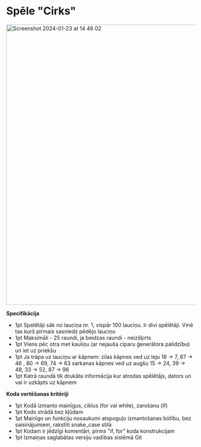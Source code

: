 # Spēle "Cirks"

<img width="749" alt="Screenshot 2024-01-23 at 14 46 02" src="https://github.com/19th/circus/assets/637672/9717d713-6b1c-4203-8831-482c8f3621f6">

**Specifikācija**
- 1pt Spelētāji sāk no lauciņa nr. 1, vispār 100 lauciņu. Ir divi spēlētāji. Vinē tas kurš pirmais sasniedz pēdējo lauciņu
- 1pt Maksimāli - 25 raundi, ja beidzas raundi - neizšķirts
- 1pt Viens pēc otra met kauliņu (ar nejauša ciparu ģenerātora palidzību) un iet uz priekšu
- 1pt Ja trāpa uz lauciņu ar kāpnem:
zilas kāpnes ved uz leju
18 -> 7, 67 -> 46 , 80 -> 69, 74 -> 63
sarkanas kāpnes ved uz augšu
15 -> 24, 39 -> 48, 33 -> 52, 87 -> 96 
- 1pt Katrā raundā tik drukāta informācija kur atrodas spēlētājs, dators un vai ir uzkāpts uz kāpnem

**Koda vertēšanas kritēriji**
- 1pt Kodā izmanto mainīgus, ciklus (for vai while), zarošanu (if)
- 1pt Kods strādā bez kļūdam
- 1pt Mainīgo un funkciju nosaukumi atspoguļo izmantošanas būtību, bez saisinājumiem, rakstīti snake_case stilā
- 1pt Kodam ir jēdzīgi komentāri, pirms "if, for" koda konstrukcijam
- 1pt Izmaiņas saglabātas versiju vadības sistēmā Git


